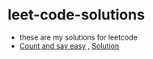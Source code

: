 # leet-code-solutions
  - these are my solutions for leetcode
  - [Count and say easy](https://leetcode.com/problems/count-and-say) , [Solution](https://leetcode.com/problems/count-and-say/submissions/)
